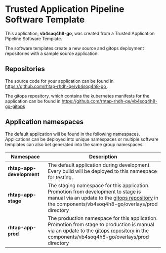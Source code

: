 # Trusted Application Pipeline Software Template

This application, **vb4soq4h8-go**, was created from a Trusted Application Pipeline Software Template.

The software templates create a new source and gitops deployment repositories with a sample source application. 

## Repositories

The source code for your application can be found in [https://github.com/rhtap-rhdh-qe/vb4soq4h8-go ](https://github.com/rhtap-rhdh-qe/vb4soq4h8-go ).
 
The gitops repository, which contains the kubernetes manifests for the application can be found in 
[https://github.com/rhtap-rhdh-qe/vb4soq4h8-go-gitops ](https://github.com/rhtap-rhdh-qe/vb4soq4h8-go-gitops ) 

## Application namespaces 

The default application will be found in the following namespaces. Applications can be deployed into unique namespaces or multiple software templates can also bet generated into the same group namespaces.  

|  Namespace   |  Description   |  
| -------- | -------- |   
| **rhtap-app-development** | The default application during development. Every build will be deployed to this namespace for testing. | 
| **rhtap-app-stage** | The staging namespace for this application. Promotion from development to stage is manual via an update to the [gitops repository](https://github.com/rhtap-rhdh-qe/vb4soq4h8-go-gitops ) in the components/vb4soq4h8-go/overlays/prod directory |  
| **rhtap-app-prod** | The production namespace for this application. Promotion from stage to production is manual via an update to the [gitops repository](https://github.com/rhtap-rhdh-qe/vb4soq4h8-go-gitops ) in the components/vb4soq4h8-go/overlays/prod directory | 